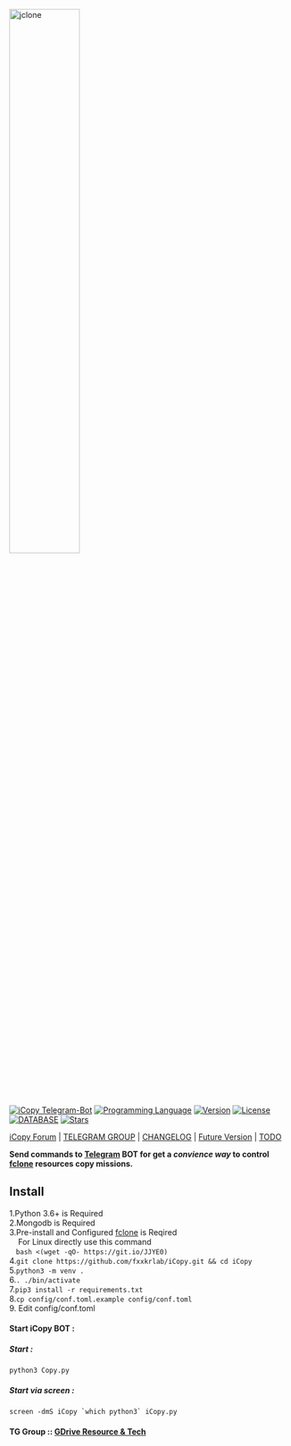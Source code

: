 [<img src="https://f002.backblazeb2.com/file/jsuforum-upload/optimized/1X/cff2835c1652bb57a18aac42a3eee34b51cd9b89_2_1380x386.gif" width="50%" alt="jclone">](https://bbs.jsu.net/c/official-project/icopy/6)  

[![iCopy Telegram-Bot](https://img.shields.io/badge/iCopy-Telegram%20BOT-red?style=flat-square&logo=appveyor)](https://bbs.jsu.net/c/official-project/icopy/6)
[![Programming Language](https://img.shields.io/badge/LANGUAGE-Python%203.6%2B-success?style=flat-square&logo=appveyor)](https://bbs.jsu.net/c/official-project/icopy/6)
[![Version](https://img.shields.io/badge/Version-0.2.0--beta.2-ff69b4?style=flat-square&logo=appveyor)](https://bbs.jsu.net/c/official-project/icopy/6)
[![License](https://img.shields.io/github/license/fxxkrlab/iCopy?style=flat-square&logo=appveyor)](https://bbs.jsu.net/c/official-project/icopy/6)
[![DATABASE](https://img.shields.io/badge/DATABASE-MongoDB-brightgreen?style=flat-square&logo=appveyor)](https://github.com/mongodb/mongo)
[![Stars](https://img.shields.io/github/stars/fxxkrlab/iCopy?style=flat-square&logo=appveyor)](https://github.com/fxxkrlab/iCopy)  

[iCopy Forum](https://bbs.jsu.net/c/official-project/icopy/6) |
[TELEGRAM GROUP](https://t.me/sharegdrive) |
[CHANGELOG](docs/CHANGELOG.md) |
[Future Version](https://github.com/fxxkrlab/iCopy/projects/1) |
[TODO](docs/TODO.md)  
 
**Send commands to [Telegram](http://telegram.org) BOT for get a _convience way_ to control [fclone](https://github.com/mawaya/rclone/releases/tag/fclone-v0.3.1) resources copy missions.**  

## Install  
1.Python 3.6+ is Required  
2.Mongodb is Required  
3.Pre-install and Configured [fclone](https://github.com/mawaya/rclone/releases/tag/fclone-v0.3.1) is Reqired  
&nbsp;&nbsp;&nbsp;&nbsp;For Linux directly use this command  
&nbsp;&nbsp;&nbsp;`bash <(wget -qO- https://git.io/JJYE0)`  
4.`git clone https://github.com/fxxkrlab/iCopy.git && cd iCopy`  
5.`python3 -m venv .`  
6.`. ./bin/activate`  
7.`pip3 install -r requirements.txt`  
8.`cp config/conf.toml.example config/conf.toml`  
9.&nbsp;Edit config/conf.toml  
#### Start iCopy BOT :   
##### Start :  
`python3 Copy.py`  

##### Start via screen :  
``screen -dmS iCopy `which python3` iCopy.py``  

#### TG Group :: [GDrive Resource & Tech](https://t.me/sharegdrive)  